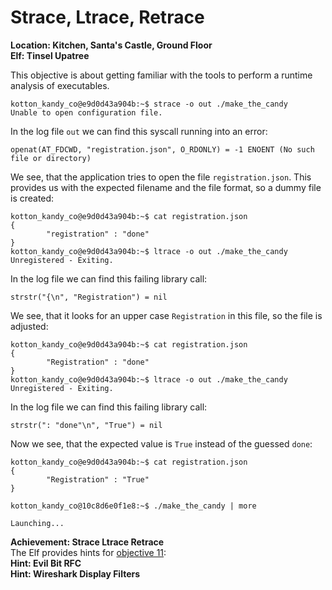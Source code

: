 # Strace, Ltrace, Retrace
**Location: Kitchen, Santa's Castle, Ground Floor**  
**Elf: Tinsel Upatree**

This objective is about getting familiar with the tools to perform a runtime analysis of executables.
```
kotton_kandy_co@e9d0d43a904b:~$ strace -o out ./make_the_candy
Unable to open configuration file.
```
In the log file `out` we can find this syscall running into an error:
```
openat(AT_FDCWD, "registration.json", O_RDONLY) = -1 ENOENT (No such file or directory)
```
We see, that the application tries to open the file `registration.json`. This provides us with the expected filename and the file format, so a dummy file is created:
```
kotton_kandy_co@e9d0d43a904b:~$ cat registration.json
{
        "registration" : "done"
}
kotton_kandy_co@e9d0d43a904b:~$ ltrace -o out ./make_the_candy
Unregistered - Exiting.
```
In the log file we can find this failing library call:
```
strstr("{\n", "Registration") = nil
```
We see, that it looks for an upper case `Registration` in this file, so the file is adjusted:
```
kotton_kandy_co@e9d0d43a904b:~$ cat registration.json
{
        "Registration" : "done"
}
kotton_kandy_co@e9d0d43a904b:~$ ltrace -o out ./make_the_candy
Unregistered - Exiting.
```
In the log file we can find this failing library call:
```
strstr(": "done"\n", "True") = nil
```
Now we see, that the expected value is `True` instead of the guessed `done`:
```
kotton_kandy_co@e9d0d43a904b:~$ cat registration.json
{
        "Registration" : "True"
}
```

```
kotton_kandy_co@10c8d6e0f1e8:~$ ./make_the_candy | more

Launching...
```

**Achievement: Strace Ltrace Retrace**  
The Elf provides hints for [objective 11](https://github.com/joergschwarzwaelder/hhc2021/tree/master/Objective-11):  
**Hint: Evil Bit RFC**  
**Hint: Wireshark Display Filters**

